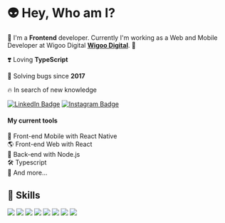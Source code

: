 # 👽 Hey, Who am I?
🤌 I'm a **Frontend** developer. Currently I'm working as a Web and Mobile Developer at Wigoo Digital [**Wigoo Digital**](https://wigoo.com.br). 🚀

❣️ Loving **TypeScript**

💍 Solving bugs since **2017**

🔥 In search of new knowledge


[![LinkedIn Badge](https://img.shields.io/badge/-LinkedIn-0077B5?style=flat&logo=Linkedin&logoColor=white)](https://www.linkedin.com/in/ederross) 
[![Instagram Badge](https://img.shields.io/badge/-Instagram-0077B5?style=flat&logo=Instagram&logoColor=white)](https://www.instagram.com/ederross.dev) 

#### My current tools 
📲 Front-end Mobile with React Native  
🌎 Front-end Web with React  
📡 Back-end with Node.js  
🛠️ Typescript  
🧰 And more...  

## 💼 Skills

![](https://img.shields.io/badge/Code-TypeScript-informational?style=flat&logo=TypeScript&logoColor=white&color=4AB197)
![](https://img.shields.io/badge/Code-React-informational?style=flat&logo=react&logoColor=white&color=4AB197)
![](https://img.shields.io/badge/Code-ReactNative-informational?style=flat&logo=react&logoColor=white&color=4AB197)
![](https://img.shields.io/badge/Code-Redux-informational?style=flat&logo=Redux&logoColor=white&color=4AB197)
![](https://img.shields.io/badge/Code-JavaScript-informational?style=flat&logo=JavaScript&logoColor=white&color=4AB197)
![](https://img.shields.io/badge/Code-Postgres-informational?style=flat&logo=Postgres&logoColor=white&color=4AB197)
![](https://img.shields.io/badge/Code-Firebase-informational?style=flat&logo=Firebase&logoColor=white&color=4AB197)
![](https://img.shields.io/badge/Code-NodeJs-informational?style=flat&logo=NodeJs&logoColor=white&color=4AB197)

